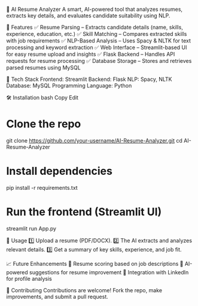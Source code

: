 🧠 AI Resume Analyzer
A smart, AI-powered tool that analyzes resumes, extracts key details, and evaluates candidate suitability using NLP.

🚀 Features
✅ Resume Parsing – Extracts candidate details (name, skills, experience, education, etc.)
✅ Skill Matching – Compares extracted skills with job requirements
✅ NLP-Based Analysis – Uses Spacy & NLTK for text processing and keyword extraction
✅ Web Interface – Streamlit-based UI for easy resume upload and insights
✅ Flask Backend – Handles API requests for resume processing
✅ Database Storage – Stores and retrieves parsed resumes using MySQL

🔧 Tech Stack
Frontend: Streamlit
Backend: Flask
NLP: Spacy, NLTK
Database: MySQL
Programming Language: Python

🛠 Installation
bash
Copy
Edit
# Clone the repo
git clone https://github.com/your-username/AI-Resume-Analyzer.git
cd AI-Resume-Analyzer

# Install dependencies
pip install -r requirements.txt

# Run the frontend (Streamlit UI)
streamlit run App.py

📌 Usage
1️⃣ Upload a resume (PDF/DOCX).
2️⃣ The AI extracts and analyzes relevant details.
3️⃣ Get a summary of key skills, experience, and job fit.

📈 Future Enhancements
🔹 Resume scoring based on job descriptions
🔹 AI-powered suggestions for resume improvement
🔹 Integration with LinkedIn for profile analysis

🤝 Contributing
Contributions are welcome! Fork the repo, make improvements, and submit a pull request.
